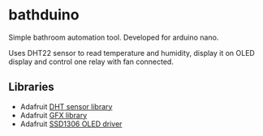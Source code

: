 # bathduino
Simple bathroom automation tool. Developed for arduino nano.

Uses DHT22 sensor to read temperature and humidity, display it on OLED display and control one relay with fan connected.

## Libraries
* Adafruit [DHT sensor library](https://github.com/adafruit/DHT-sensor-library)
* Adafruit [GFX library](https://github.com/adafruit/Adafruit-GFX-Library)
* Adafruit [SSD1306 OLED driver](https://github.com/adafruit/Adafruit_SSD1306) 
